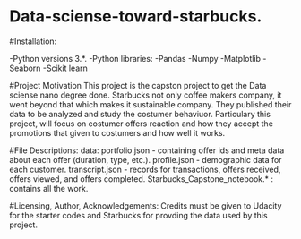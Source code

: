 # Data-sciense-toward-starbucks.

#Installation:

-Python versions 3.*.
-Python libraries: 
-Pandas
-Numpy
-Matplotlib
-Seaborn
-Scikit learn


#Project Motivation
This project is the capston project to get the Data sciense nano degree done. Starbucks not only coffee makers company, it went beyond that which makes it sustainable company. They published their data to be analyzed and study the costumer behaviuor. Particulary this project, will focus on costumer offers reaction and how they accept the promotions that given to costumers and how well it works. 


#File Descriptions:
data:
portfolio.json - containing offer ids and meta data about each offer (duration, type, etc.).
profile.json - demographic data for each customer.
transcript.json - records for transactions, offers received, offers viewed, and offers completed.
Starbucks_Capstone_notebook.* : contains all the work.

#Licensing, Author, Acknowledgements:
Credits must be given to Udacity for the starter codes and Starbucks for provding the data used by this project.
